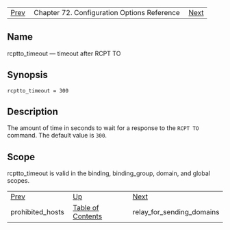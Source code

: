 |     |     |     |
| --- | --- | --- |
| [Prev](conf.ref.prohibited_hosts)  | Chapter 72. Configuration Options Reference |  [Next](conf.ref.relay_for_sending_domains) |

<a name="conf.ref.rcptto_timeout"></a>
## Name

rcptto_timeout — timeout after RCPT TO

## Synopsis

`rcptto_timeout = 300`

<a name="idp25908672"></a>
## Description

The amount of time in seconds to wait for a response to the `RCPT TO` command. The default value is `300`.

<a name="idp25911440"></a>
## Scope

rcptto_timeout is valid in the binding, binding_group, domain, and global scopes.

|     |     |     |
| --- | --- | --- |
| [Prev](conf.ref.prohibited_hosts)  | [Up](config.options.ref) |  [Next](conf.ref.relay_for_sending_domains) |
| prohibited_hosts  | [Table of Contents](index) |  relay_for_sending_domains |

